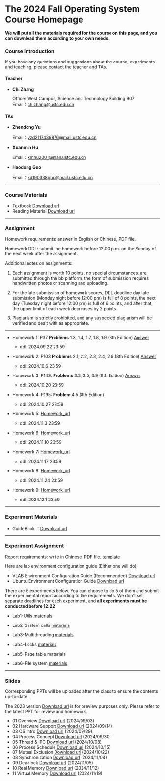 #      The 2024 Fall Operating System Course Homepage

**We will put all the materials required for the course on this page, and you can download them according to your own needs.**

### Course Introduction

If you have any questions and suggestions about the course, experiments and teaching, please contact the teacher and TAs.

#### Teacher

- **Chi Zhang**  

  Office:  West Campus, Science and Technology Building 907   
  Email：chizhang@ustc.edu.cn

#### TAs

- **Zhendong Yu**  

  Email：yzd2117439876@mail.ustc.edu.cn 

- **Xuanmin Hu** 

  Email：xmhu2001@mail.ustc.edu.cn

* **Haodong Guo**

  Email：kd190338ghd@mail.ustc.edu.cn

***

### Course Materials


* Textbook  [Download url](https://rec.ustc.edu.cn/share/1b551cd0-68d2-11ef-aea3-0f111aebecd4) 
* Reading Material  [Download url](https://rec.ustc.edu.cn/share/0469be90-68d2-11ef-bfa1-59482ddc3661) 

***

### Assignment

Homework requirements: answer in English or Chinese, PDF file.

Homework DDL: submit the homework before 12:00 p.m. on the Sunday of the next week after the assignment. 

Additional notes on assignments:

1. Each assignment is worth 10 points, no special circumstances, are submitted through the bb platform, the form of submission requires handwritten photos or scanning and uploading.

2. For the late submission of homework scores, DDL deadline day late submission (Monday night before 12:00 pm) is full of 8 points, the next day (Tuesday night before 12:00 pm) is full of 6 points, and after that, the upper limit of each week decreases by 2 points.

3. Plagiarism is strictly prohibited, and any suspected plagiarism will be verified and dealt with as appropriate.

***

* Homework  1: P37 **Problems** 1.3, 1.4, 1.7, 1.8, 1.9 (8th Edition) [Answer](https://rec.ustc.edu.cn/share/5f538a60-96a5-11ef-8c8a-afc7dea834c5)

  - ddl: 2024.09.22 23:59

* Homework  2: P103 **Problems** 2.1, 2.2, 2.3, 2.4, 2.6 (8th Edition) [Answer](https://rec.ustc.edu.cn/share/ab249a30-96a5-11ef-abf3-9900d446f800)

  - ddl: 2024.10.6 23:59

* Homework 3: P149: **Problems** 3.3, 3.5, 3.9 (8th Edition) [Answer](https://rec.ustc.edu.cn/share/59969210-99e6-11ef-9ce6-f304fbcb303c)

  - ddl: 2024.10.20 23:59

* Homework 4: P195: **Problem** 4.5 (8th Edition) 

  - ddl: 2024.10.27 23:59

* Homework 5: [Homework_url](https://rec.ustc.edu.cn/share/51cfbfe0-9147-11ef-801c-d109a171345a)

  - ddl: 2024.11.3 23:59

* Homework 6: [Homework_url](https://rec.ustc.edu.cn/share/840ddbf0-9a73-11ef-b9c1-4502d0c07bec)

  - ddl: 2024.11.10 23:59

* Homework 7: [Homework_url](https://rec.ustc.edu.cn/share/3fefd500-9b40-11ef-83db-13c4a1ce3adb)

  - ddl: 2024.11.17 23:59

* Homework 8: [Homework_url](https://rec.ustc.edu.cn/share/904daf80-a0fe-11ef-b8f1-8b2cc9a80871)

  - ddl: 2024.11.24 23:59

* Homework 9: [Homework_url](https://rec.ustc.edu.cn/share/ff6663e0-a710-11ef-af6b-db302086429e)

  - ddl: 2024.12.1 23:59
***

### Experiment Materials

* GuideBook ：[Download url](https://rec.ustc.edu.cn/share/9c609a20-6869-11ef-80f4-f368e5e06e8a) 

***

### Experiment Assignment

Report requirements: write in Chinese, PDF file. [template](https://rec.ustc.edu.cn/share/e47f4bb0-6869-11ef-b9f8-71c18dfa3bfd) 

Here are lab environment configuration guide (Either one will do)

- VLAB Environment Configuration Guide (Recommended) [Download url](https://rec.ustc.edu.cn/share/0a6b3a40-686a-11ef-8116-6d617f7673dd) 
- Ubuntu Environment Configuration Guide [Download url](https://rec.ustc.edu.cn/share/40a1dde0-686a-11ef-86e0-0bd2ac0358ab) 

There are 6 experiments below. You can choose to do 5 of them and submit the experimental report according to the requirements. We don't set separate deadlines for each experiment, and **all experiments must be conducted before 12.22**

* Lab1-Utils [materials](https://rec.ustc.edu.cn/share/98c7c5f0-8eab-11ef-b6fc-291c4ce705b7)

* Lab2-System calls [materials](https://rec.ustc.edu.cn/share/336d8960-8eac-11ef-a13e-b33e83930c39)

* Lab3-Multithreading [materials](https://rec.ustc.edu.cn/share/40a897d0-8eac-11ef-aa84-cf07f56ed78b)

* Lab4-Locks [materials](https://rec.ustc.edu.cn/share/4d543b90-8eac-11ef-81a7-cd9dd33e2509)

* Lab5-Page table [materials](https://rec.ustc.edu.cn/share/6db14460-8eac-11ef-a26f-e3f5bc22d058)

* Lab6-File system [materials](https://rec.ustc.edu.cn/share/9a0caae0-8eac-11ef-9a21-5ff86a86f07f)

***

### Slides

Corresponding PPTs will be uploaded after the class to ensure the contents up-to-date.

The 2023 version [Download url](https://rec.ustc.edu.cn/share/56d24140-68d3-11ef-8280-c5ca51c1f51b) is for preview purposes only. Please refer to the latest PPT for review and homework.

* 01 Overview [Download url](https://rec.ustc.edu.cn/share/444adc60-69c2-11ef-9fea-27a3ae96004d) (2024/09/03)
* 02 Hardware Support [Download url](https://rec.ustc.edu.cn/share/43fad910-72a7-11ef-82de-b3b8021b457f) (2024/09/14)
* 03 OS Intro [Download url](https://rec.ustc.edu.cn/share/a73cbd60-7e27-11ef-96b7-ffd6959dcaa3) (2024/09/29)
* 04 Process Concept [Download url](https://rec.ustc.edu.cn/share/cf5a50f0-7ef6-11ef-9ed6-657f1e8ded50) (2024/09/30)
* 05 Thread & IPC [Download url](https://rec.ustc.edu.cn/share/1255a7a0-8608-11ef-a0b8-0fb0fd5d8626) (2024/10/08)
* 06 Process Schedule [Download url](https://rec.ustc.edu.cn/share/75b21580-8b03-11ef-b02d-1f0c4731a786) (2024/10/15)
* 07 Mutual Exclusion [Download url](https://rec.ustc.edu.cn/share/4eaa9c50-903d-11ef-a227-25bb5ca4bca7) (2024/10/22)
* 08 Synchronization [Download url](https://rec.ustc.edu.cn/share/36a6ee90-9b74-11ef-9e26-0968c0e8f8d2) (2024/11/04)
* 09 Deadlock [Download url](https://rec.ustc.edu.cn/share/ee625fe0-9b3b-11ef-9459-85ca9c8b267a) (2024/11/05)
* 10 Real Memory [Download url](https://rec.ustc.edu.cn/share/a1862a60-a0fe-11ef-842d-55024ab1dccf) (2024/11/12)
* 11 Virtual Memory [Download url](https://rec.ustc.edu.cn/share/90a79e40-a63e-11ef-b6b9-5ba730c808e2) (2024/11/19)

